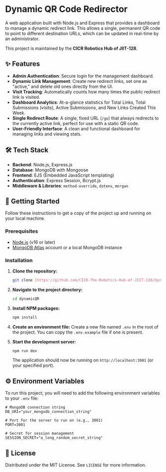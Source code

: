 # Dynamic QR Code Redirector

A web application built with Node.js and Express that provides a dashboard to manage a dynamic redirect link. This allows a single, permanent QR code to point to different destination URLs, which can be updated in real-time by an administrator.

This project is maintained by the **CICR Robotics Hub of JIIT-128**.


## ✨ Features

-   **Admin Authentication**: Secure login for the management dashboard.
-   **Dynamic Link Management**: Create new redirect links, set one as "active," and delete old ones directly from the UI.
-   **Visit Tracking**: Automatically counts how many times the public redirect link is visited.
-   **Dashboard Analytics**: At-a-glance statistics for Total Links, Total Submissions (visits), Active Submissions, and New Links Created This Week.
-   **Single Redirect Route**: A single, fixed URL (`/go`) that always redirects to the currently active link, perfect for use with a static QR code.
-   **User-Friendly Interface**: A clean and functional dashboard for managing links and viewing stats.

## 🛠️ Tech Stack

-   **Backend**: Node.js, Express.js
-   **Database**: MongoDB with Mongoose
-   **Frontend**: EJS (Embedded JavaScript templating)
-   **Authentication**: Express Session, Bcrypt.js
-   **Middleware & Libraries**: `method-override`, `dotenv`, `morgan`

## 🚀 Getting Started

Follow these instructions to get a copy of the project up and running on your local machine.

### Prerequisites

-   [Node.js](https://nodejs.org/) (v16 or later)
-   [MongoDB Atlas](https://www.mongodb.com/cloud/atlas) account or a local MongoDB instance

### Installation

1.  **Clone the repository:**
    ```bash
    git clone [https://github.com/CICR-The-Robotics-Hub-of-JIIT-128/dynamicQR.git](https://github.com/CICR-The-Robotics-Hub-of-JIIT-128/dynamicQR.git)
    ```

2.  **Navigate to the project directory:**
    ```bash
    cd dynamicQR
    ```

3.  **Install NPM packages:**
    ```bash
    npm install
    ```

4.  **Create an environment file:**
    Create a new file named `.env` in the root of the project. You can copy the `.env.example` file if one is present.

5.  **Start the development server:**
    ```bash
    npm run dev
    ```
    The application should now be running on `http://localhost:3001` (or your specified port).

## ⚙️ Environment Variables

To run this project, you will need to add the following environment variables to your `.env` file:

```
# MongoDB connection string
DB_URI="your_mongodb_connection_string"

# Port for the server to run on (e.g., 3001)
PORT=3001

# Secret for session management
SESSION_SECRET="a_long_random_secret_string"
```

## 📜 License

Distributed under the MIT License. See `LICENSE` for more information.
